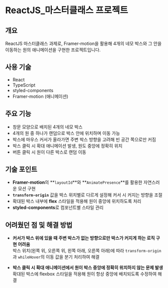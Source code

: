 # ReactJS_마스터클래스 프로젝트

## 개요
ReactJS 마스터클래스 과제로, Framer-motion을 활용해 4개의 네모 박스와 그 안을 이동하는 원의 애니메이션을 구현한 프로젝트입니다.

## 사용 기술
- React
- TypeScript
- styled-components
- Framer-motion (애니메이션)

## 주요 기능
- 창문 모양으로 배치된 4개의 네모 박스
- 4개의 원 중 하나가 랜덤으로 박스 안에 위치하며 이동 가능
- 박스에 마우스 커서가 올라가면 주변 박스 방향을 고려해 빈 공간 쪽으로만 커짐
- 박스 클릭 시 확대 애니메이션 발생, 원도 중앙에 정확히 위치
- 버튼 클릭 시 원이 다른 박스로 랜덤 이동

## 기술 포인트
- **Framer-motion**의 **`layoutId`**와 **`AnimatePresence`**를 활용한 자연스러운 모션 구현
- **`transform-origin`** 값을 박스 위치별로 다르게 설정해 커서 시 커지는 방향을 조절
- 확대된 박스 내부에 **flex** 스타일을 적용해 원이 중앙에 위치하도록 처리
- **styled-components**로 컴포넌트별 스타일 관리

## 어려웠던 점 및 해결 방법
- **커서가 박스 위에 있을 때 주변 박스가 없는 방향으로만 박스가 커지게 하는 로직 구현 어려움**  
  박스 위치(왼쪽 위, 오른쪽 위, 왼쪽 아래, 오른쪽 아래)에 따라 `transform-origin`과 `whileHover`의 이동 값을 분기 처리하여 해결

- **박스 클릭 시 확대 애니메이션에서 원이 박스 중앙에 정확히 위치하지 않는 문제 발생**  
  확대된 박스에 flexbox 스타일을 적용해 원이 항상 중앙에 배치되도록 수정하여 해결
